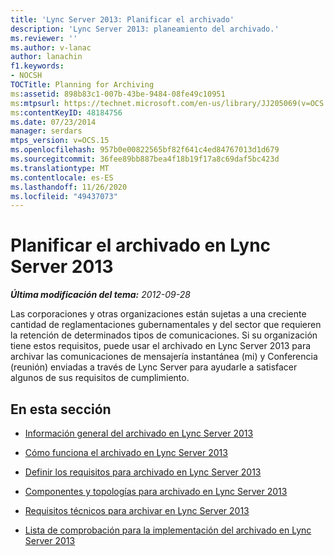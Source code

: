 ```yaml
---
title: 'Lync Server 2013: Planificar el archivado'
description: 'Lync Server 2013: planeamiento del archivado.'
ms.reviewer: ''
ms.author: v-lanac
author: lanachin
f1.keywords:
- NOCSH
TOCTitle: Planning for Archiving
ms:assetid: 898b83c1-007b-43be-9484-08fe49c10951
ms:mtpsurl: https://technet.microsoft.com/en-us/library/JJ205069(v=OCS.15)
ms:contentKeyID: 48184756
ms.date: 07/23/2014
manager: serdars
mtps_version: v=OCS.15
ms.openlocfilehash: 957b0e00822565bf82f641c4ed84767013d1d679
ms.sourcegitcommit: 36fee89bb887bea4f18b19f17a8c69daf5bc423d
ms.translationtype: MT
ms.contentlocale: es-ES
ms.lasthandoff: 11/26/2020
ms.locfileid: "49437073"
---
```

# <a name="planning-for-archiving-in-lync-server-2013"></a>Planificar el archivado en Lync Server 2013

<div data-xmlns="http://www.w3.org/1999/xhtml">

<div class="topic" data-xmlns="http://www.w3.org/1999/xhtml" data-msxsl="urn:schemas-microsoft-com:xslt" data-cs="https://msdn.microsoft.com/">

<div data-asp="https://msdn2.microsoft.com/asp">



</div>

<div id="mainSection">

<div id="mainBody">

<span> </span>

_**Última modificación del tema:** 2012-09-28_

Las corporaciones y otras organizaciones están sujetas a una creciente cantidad de reglamentaciones gubernamentales y del sector que requieren la retención de determinados tipos de comunicaciones. Si su organización tiene estos requisitos, puede usar el archivado en Lync Server 2013 para archivar las comunicaciones de mensajería instantánea (mi) y Conferencia (reunión) enviadas a través de Lync Server para ayudarle a satisfacer algunos de sus requisitos de cumplimiento.

<div>

## <a name="in-this-section"></a>En esta sección

  - [Información general del archivado en Lync Server 2013](lync-server-2013-overview-of-archiving.md)

  - [Cómo funciona el archivado en Lync Server 2013](lync-server-2013-how-archiving-works.md)

  - [Definir los requisitos para archivado en Lync Server 2013](lync-server-2013-defining-your-requirements-for-archiving.md)

  - [Componentes y topologías para archivado en Lync Server 2013](lync-server-2013-components-and-topologies-for-archiving.md)

  - [Requisitos técnicos para archivar en Lync Server 2013](lync-server-2013-technical-requirements-for-archiving.md)

  - [Lista de comprobación para la implementación del archivado en Lync Server 2013](lync-server-2013-deployment-checklist-for-archiving.md)

</div>

</div>

<span> </span>

</div>

</div>

</div>


